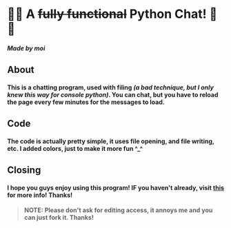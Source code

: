 # 🐍😎 A ~~fully functional~~ Python Chat! 🐍😎
##### Made by moi

## About
#### This is a chatting program, used with filing *(a bad technique, but I only knew this way for console python)*. You can chat, but you have to reload the page every few minutes for the messages to load. 

## Code
#### The code is actually pretty simple, it uses file opening, and file writing, etc. I added colors, just to make it more fun ^_^

## Closing
#### I hope you guys enjoy using this program! IF you haven't already, visit [this](https://repl.it/talk/templates/Python-Chatting-Template/116205) for more info! Thanks!

> **NOTE: Please don't ask for editing access, it annoys me and you can just fork it. Thanks!**